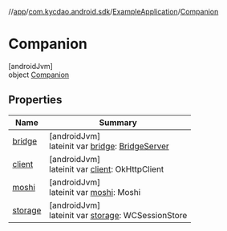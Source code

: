 //[app](../../../../index.md)/[com.kycdao.android.sdk](../../index.md)/[ExampleApplication](../index.md)/[Companion](index.md)

# Companion

[androidJvm]\
object [Companion](index.md)

## Properties

| Name | Summary |
|---|---|
| [bridge](bridge.md) | [androidJvm]<br>lateinit var [bridge](bridge.md): [BridgeServer](../../../com.kycdao.android.sdk.server/-bridge-server/index.md) |
| [client](client.md) | [androidJvm]<br>lateinit var [client](client.md): OkHttpClient |
| [moshi](moshi.md) | [androidJvm]<br>lateinit var [moshi](moshi.md): Moshi |
| [storage](storage.md) | [androidJvm]<br>lateinit var [storage](storage.md): WCSessionStore |

